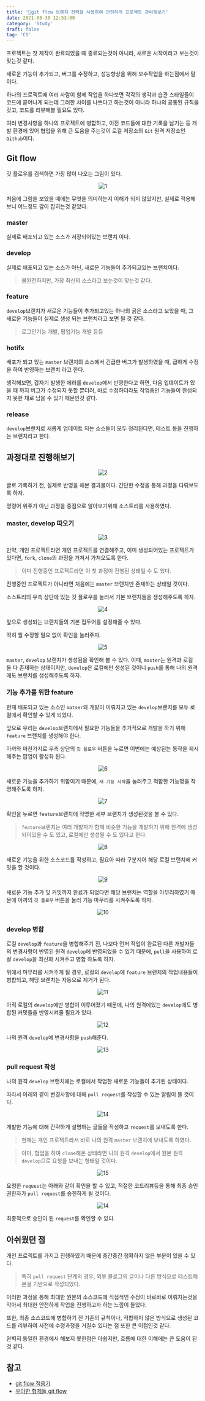 ```yaml
---
title: '🌿git flow 브랜치 전략을 사용하여 안전하게 프로젝트 관리해보기'
date: 2021-08-30 12:53:00
category: 'Study'
draft: false
tag: 'CS'
---
```


프로젝트는 첫 제작이 완료되었을 때 종료되는것이 아니라, 새로운 시작이라고 보는것이 맞는것 같다.

새로운 기능이 추가되고, 버그를 수정하고, 성능향상을 위해 보수작업을 하는점에서 말이다.

하나의 프로젝트에 여러 사람이 함께 작업을 하다보면 각각의 생각과 습관 스타일들이 코드에 묻어나게 되는데 그러한 차이를 나쁘다고 하는것이 아니라 하나의 공통된 규칙을 갖고, 코드를 리뷰해볼 필요도 있다.

여러 변경사항을 하나의 프로젝트에 병합하고, 이전 코드들에 대한 기록을 남기는 등 개발 환경에 있어 협업을 위해 큰 도움을 주는것이 로컬 저장소의 `Git` 원격 저장소인 `Github`이다.

## Git flow

깃 플로우를 검색하면 가장 많이 나오는 그림이 있다.

<div style="text-align : center">
  <img src="/img/2021/08/30/1.png?raw=true" alt="1">
</div>

처음에 그림을 보았을 때에는 무엇을 의미하는지 이해가 되지 않았지만, 실제로 적용해보니 어느정도 감이 잡히는것 같았다.

### master

실제로 배포되고 있는 소스가 저장되어있는 브랜치 이다.

### develop

실제로 배포되고 있는 소스가 아닌, 새로운 기능들이 추가되고있는 브랜치이다.

> 불완전하지만, 가장 최신의 소스라고 보는것이 맞는것 같다.

### feature

`develop`브랜치가 새로운 기능들이 추가되고있는 하나의 굵은 소스라고 보았을 때, 그 새로운 기능들이 실제로 생성 되는 브랜치라고 보면 될 것 같다.

> 로그인기능 개발, 팝업기능 개발 등등

### hotifx

배포가 되고 있는 `master` 브랜치의 소스에서 긴급한 버그가 발생하였을 때, 급하게 수정을 하여 반영하는 브랜치 라고 한다.

생각해보면, 갑자기 발생한 에러를 `develop`에서 반영한다고 하면, 다음 업데이트가 있을 때 까지 버그가 수정되지 못할 뿐더러, 바로 수정하더라도 작업중인 기능들이 완성되지 못한 채로 남을 수 있기 때문인것 같다.

### release

`develop`브랜치로 새롭게 업데이트 되는 소스들이 모두 정리된다면, 테스트 등을 진행하는 브랜치라고 한다.

## 과정대로 진행해보기

<div style="text-align : center">
  <img src="/img/2021/08/30/2.PNG?raw=true" alt="2">
</div>

글로 기록하기 전, 실제로 반영을 해본 결과물이다. 간단한 수정을 통해 과정을 다뤄보도록 하자.

명령어 위주가 아닌 과정을 중점으로 알아보기위해 소스트리를 사용하였다.

### master, develop 따오기

<div style="text-align : center">
  <img src="/img/2021/08/30/3.PNG?raw=true" alt="3">
</div>

만약, 개인 프로젝트라면 개인 프로젝트를 연결해주고, 이미 생성되어있는 프로젝트가 있다면, `fork`, `clone`의 과정을 거쳐서 가져오도록 한다.

> 이미 진행중인 프로젝트라면 이 첫 과정이 진행된 상태일 수 도 있다.

진행중인 프로젝트가 아니라면 처음에는 `master` 브랜치만 존재하는 상태일 것이다.

소스트리의 우측 상단에 있는 깃 플로우를 눌러서 기본 브랜치들을 생성해주도록 하자.

<div style="text-align : center">
  <img src="/img/2021/08/30/4.PNG?raw=true" alt="4">
</div>

앞으로 생성되는 브랜치들의 기본 접두어를 설정해줄 수 있다.

딱히 뭘 수정할 필요 없이 확인을 눌러주자.

<div style="text-align : center">
  <img src="/img/2021/08/30/5.PNG?raw=true" alt="5">
</div>

`master`, `develop` 브랜치가 생성됨을 확인해 볼 수 있다.
이때, `master`는 원격과 로컬 둘 다 존재하는 상태이지만, `develop`은 로컬에만 생성된 것이니 `push`를 통해 나의 원격에도 브랜치를 생성해주도록 하자.

### 기능 추가를 위한 feature

현재 배포되고 있는 소스인 `matser`와 개발이 이뤄지고 있는 `develop`브랜치를 모두 로컬에서 확인할 수 있게 되었다.

앞으로 우리는 `develop`브랜치에서 필요한 기능들을 추가적으로 개발을 하기 위해 `feature` 브랜치를 생성해야 한다.

아까와 마찬가지로 우측 상단의 `깃 플로우` 버튼을 누르면 이번에는 예상된는 동작을 제시해주는 팝업이 활성화 된다.

<div style="text-align : center">
  <img src="/img/2021/08/30/6.PNG?raw=true" alt="6">
</div>

새로운 기능을 추가하기 위함이기 때문에, `새 기능 시작`을 눌러주고 적합한 기능명을 작명해주도록 하자.

<div style="text-align : center">
  <img src="/img/2021/08/30/7.PNG?raw=true" alt="7">
</div>

확인을 누르면 `feature`브랜치에 작명한 세부 브랜치가 생성된것을 볼 수 있다.

> `feature`브랜치는 여러 개발자가 함께 비슷한 기능을 개발하기 위해 원격에 생성되어있을 수 도 있고, 로컬에만 생성될 수 도 있다고 한다.

<div style="text-align : center">
  <img src="/img/2021/08/30/8.PNG?raw=true" alt="8">
</div>

새로운 기능을 위한 소스코드를 작성하고, 필요아 따라 구분지어 해당 로컬 브랜치에 커밋을 할 것이다.

<div style="text-align : center">
  <img src="/img/2021/08/30/9.PNG?raw=true" alt="9">
</div>

새로운 기능 추가 및 커밋까지 완료가 되었다면 해당 브랜치는 역할을 마무리하였기 때문에 아까의 `깃 플로우` 버튼을 눌러 기능 마무리를 시켜주도록 하자.

<div style="text-align : center">
  <img src="/img/2021/08/30/10.PNG?raw=true" alt="10">
</div>

### develop 병합

로컬 `develop`과 `feature`을 병합해주기 전, 나보다 먼저 작업이 완료된 다른 개발자들의 변경사항이 반영된 원격 `develop`에 반영되었을 수 있기 때문에, `pull`을 사용하여 로컬 `develop`을 최신화 시켜주고 병합 하도록 하자.

위에서 마무리를 시켜주게 될 경우, 로컬의 `develop`에 `feature` 브랜치의 작업내용들이 병합되고, 해당 브렌치는 자동으로 제거가 된다.

<div style="text-align : center">
  <img src="/img/2021/08/30/11.PNG?raw=true" alt="11">
</div>

아직 로컬의 `develop`에만 병합이 이루어졌기 때문에, 나의 원격에있는 `develop`에도 병합된 커밋들을 반영시켜줄 필요가 있다.

<div style="text-align : center">
  <img src="/img/2021/08/30/12.PNG?raw=true" alt="12">
</div>

나의 원격 `develop`에 변경사항을 `push`해준다.

<div style="text-align : center">
  <img src="/img/2021/08/30/13.PNG?raw=true" alt="13">
</div>

### pull request 작성

나의 원격 `develop` 브랜치에는 로컬에서 작업한 새로운 기능들이 추가된 상태이다.

따라서 아래와 같이 변경사항에 대해 `pull request`를 작성할 수 있는 알림이 뜰 것이다.

<div style="text-align : center">
  <img src="/img/2021/08/30/14.PNG?raw=true" alt="14">
</div>

개발한 기능에 대해 간략하게 설명하는 글들을 작성하고 `request`를 보내도록 한다.

> 현재는 개인 프로젝트라서 바로 나의 원격 `master` 브랜치에 보내도록 하였다.

> 아마, 협업을 하여 `clone`해온 상태라면 나의 원격 `develop`에서 원본 원격 `develop`으로 요청을 보내는 형태일 것이다.

<div style="text-align : center">
  <img src="/img/2021/08/30/15.PNG?raw=true" alt="15">
</div>

요청한 `request`는 아래와 같이 확인을 할 수 있고, 적절한 코드리뷰등을 통해 최종 승인권한자가 `pull request`를 승힌하게 될 것이다.

<div style="text-align : center">
  <img src="/img/2021/08/30/14.PNG?raw=true" alt="14">
</div>

최종적으로 승인이 된 `request`를 확인할 수 있다.

## 아쉬웠던 점

개인 프로젝트를 가지고 진행하였기 때문에 중간중간 정확하지 않은 부분이 있을 수 있다.

> 특히 `pull request` 단계의 경우, 외부 블로그의 글이나 다른 방식으로 테스트해본걸 기반으로 작성되었다.

이러한 과정을 통해 최대한 원본의 소스코드에 직접적인 수정이 바로바로 이뤄지는것을 막아서 최대한 안전하게 작업을 진행하고자 하는 느낌이 들었다.

또한, 최종 소스코드에 병합하기 전 기존의 규척이나, 적합하지 않은 방식으로 생성된 코드를 리뷰하여 사전에 수정과정을 거칠수 있다는 점 또한 큰 이점인것 같다.

완벽히 동일한 환경에서 해보지 못한점은 아쉽지만, 흐름에 대한 이해에는 큰 도움이 된 것 같다.

## 참고

- [git flow 적응기](https://jeong-pro.tistory.com/196)
- [우아한 형제들 git flow](https://techblog.woowahan.com/2553/)
